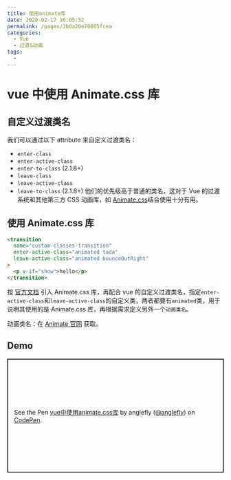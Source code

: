 ```yaml
---
title: 使用animate库
date: 2020-02-17 16:05:52
permalink: /pages/3b0a20e70805fcea
categories:
  - Vue
  - 过渡&动画
tags:
  -
---
```


# vue 中使用 Animate.css 库

## 自定义过渡类名

我们可以通过以下 attribute 来自定义过渡类名：

- `enter-class`
- `enter-active-class`
- `enter-to-class` (2.1.8+)
- `leave-class`
- `leave-active-class`
- `leave-to-class` (2.1.8+)
  <!-- more -->
  他们的优先级高于普通的类名，这对于 Vue 的过渡系统和其他第三方 CSS 动画库，如 [Animate.css](https://daneden.github.io/animate.css/)结合使用十分有用。

## 使用 Animate.css 库

```html
<transition
  name="custom-classes-transition"
  enter-active-class="animated tada"
  leave-active-class="animated bounceOutRight"
>
  <p v-if="show">hello</p>
</transition>
```

按 [官方文档](https://github.com/daneden/animate.css) 引入 Animate.css 库，再配合 vue 的自定义过渡类名，指定`enter-active-class`和`leave-active-class`的自定义类，两者都要有`animated`类，用于说明其使用的是 Animate.css 库，再根据需求定义另外一个`动画类名`。

动画类名：在 [Animate 官网](https://daneden.github.io/animate.css/) 获取。

## Demo

<p class="codepen" data-height="265" data-theme-id="light" data-default-tab="html,result" data-user="xugaoyi" data-slug-hash="JjdXBmy" style="height: 265px; box-sizing: border-box; display: flex; align-items: center; justify-content: center; border: 2px solid; margin: 1em 0; padding: 1em;" data-pen-title="vue中使用animate.css库">
  <span>See the Pen <a href="https://codepen.io/xugaoyi/pen/JjdXBmy">
  vue中使用animate.css库</a> by anglefly (<a href="https://codepen.io/xugaoyi">@anglefly</a>)
  on <a href="https://codepen.io">CodePen</a>.</span>
</p>
<script async src="https://static.codepen.io/assets/embed/ei.js"></script>
